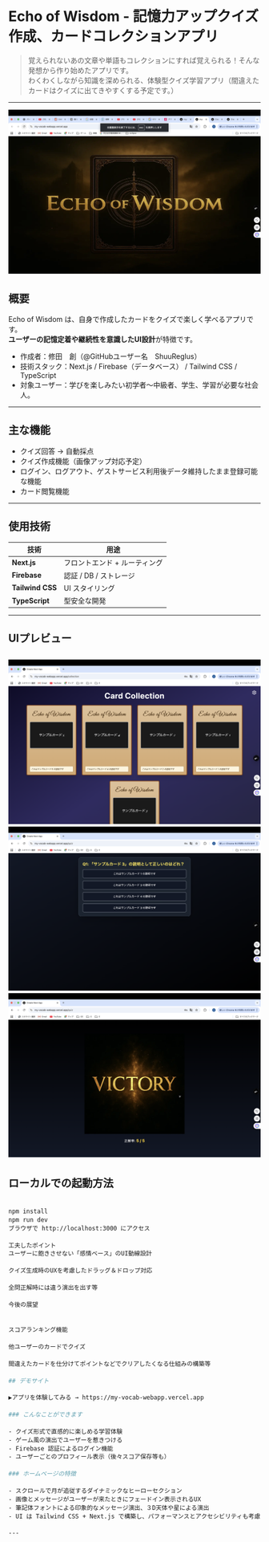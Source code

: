 # Echo of Wisdom - 記憶力アップクイズ作成、カードコレクションアプリ

> 覚えられないあの文章や単語もコレクションにすれば覚えられる！そんな発想から作り始めたアプリです。  
> わくわくしながら知識を深められる、体験型クイズ学習アプリ（間違えたカードはクイズに出てきやすくする予定です。）

---
![アプリトップ画面](./public/top_screenshot.png)

## 概要

Echo of Wisdom は、自身で作成したカードをクイズで楽しく学べるアプリです。  
**ユーザーの記憶定着や継続性を意識したUI設計**が特徴です。

- 作成者：修田　創（@GitHubユーザー名　ShuuReglus）
- 技術スタック：Next.js / Firebase（データベース） / Tailwind CSS / TypeScript
- 対象ユーザー：学びを楽しみたい初学者〜中級者、学生、学習が必要な社会人。

---

## 主な機能

- クイズ回答 → 自動採点
- クイズ作成機能（画像アップ対応予定）
- ログイン、ログアウト、ゲストサービス利用後データ維持したまま登録可能な機能
- カード閲覧機能


---

## 使用技術

| 技術         | 用途                      |
|--------------|---------------------------|
| **Next.js**  | フロントエンド + ルーティング |
| **Firebase** | 認証 / DB / ストレージ     |
| **Tailwind CSS** | UI スタイリング           |
| **TypeScript** | 型安全な開発              |

---

## UIプレビュー

![コレクション画面](public/corekusyonn.png)
![クイズ画面](public/quiz.png)
![正解画面](public/cliar.png)
---

## ローカルでの起動方法

```bash

npm install
npm run dev
ブラウザで http://localhost:3000 にアクセス

工夫したポイント
ユーザーに飽きさせない「感情ベース」のUI動線設計

クイズ生成時のUXを考慮したドラッグ＆ドロップ対応

全問正解時には違う演出を出す等

今後の展望


スコアランキング機能

他ユーザーのカードでクイズ

間違えたカードを仕分けてポイントなどでクリアしたくなる仕組みの構築等

## デモサイト

▶アプリを体験してみる → https://my-vocab-webapp.vercel.app

### こんなことができます

- クイズ形式で直感的に楽しめる学習体験
- ゲーム風の演出でユーザーを惹きつける
- Firebase 認証によるログイン機能
- ユーザーごとのプロフィール表示（後々スコア保存等も）

### ホームページの特徴

- スクロールで月が追従するダイナミックなヒーローセクション
- 画像とメッセージがユーザーが来たときにフェードイン表示されるUX
- 筆記体フォントによる印象的なメッセージ演出、３D天体や星による演出
- UI は Tailwind CSS + Next.js で構築し、パフォーマンスとアクセシビリティも考慮

---





